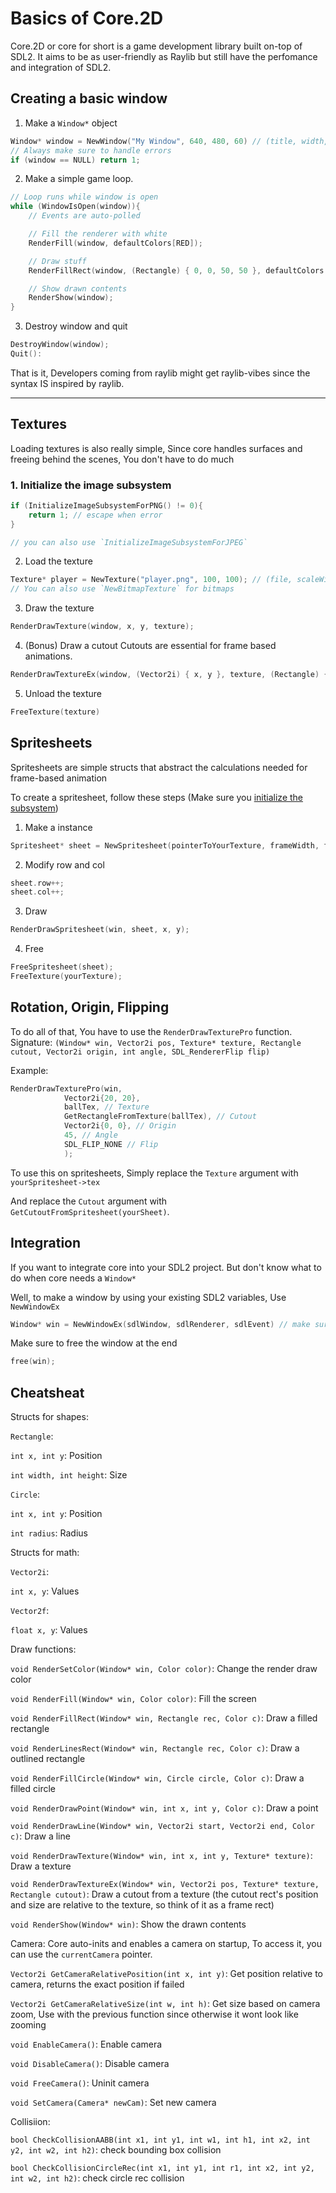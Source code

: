 # Basics of Core.2D

Core.2D or core for short is a game development library built on-top of SDL2.
It aims to be as user-friendly as Raylib but still have the perfomance and integration of SDL2.

## Creating a basic window
1. Make a `Window*` object
```cpp
Window* window = NewWindow("My Window", 640, 480, 60) // (title, width, height, fps)
// Always make sure to handle errors
if (window == NULL) return 1;
```

2. Make a simple game loop.
```cpp
// Loop runs while window is open
while (WindowIsOpen(window)){
    // Events are auto-polled

    // Fill the renderer with white
    RenderFill(window, defaultColors[RED]);

    // Draw stuff
    RenderFillRect(window, (Rectangle) { 0, 0, 50, 50 }, defaultColors[BLUE]);

    // Show drawn contents
    RenderShow(window);
}
```

3. Destroy window and quit
```cpp
DestroyWindow(window);
Quit():
```


That is it, Developers coming from raylib might get raylib-vibes since the syntax IS inspired by raylib.


-----------------------------------


## Textures
Loading textures is also really simple, Since core handles surfaces and freeing behind the scenes, You don't have to do much

### 1. Initialize the image subsystem
```cpp
if (InitializeImageSubsystemForPNG() != 0){
    return 1; // escape when error
}

// you can also use `InitializeImageSubsystemForJPEG`
```

2. Load the texture
```cpp
Texture* player = NewTexture("player.png", 100, 100); // (file, scaleWidth, scaleHeight)
// You can also use `NewBitmapTexture` for bitmaps
```

3. Draw the texture
```cpp
RenderDrawTexture(window, x, y, texture);
```

4. (Bonus) Draw a cutout
Cutouts are essential for frame based animations.
```cpp
RenderDrawTextureEx(window, (Vector2i) { x, y }, texture, (Rectangle) { frameX, frameY, frameWidth, frameHeight });
```

5. Unload the texture
```cpp
FreeTexture(texture)
```


## Spritesheets

Spritesheets are simple structs that abstract the calculations needed for frame-based animation

To create a spritesheet, follow these steps (Make sure you [initialize the subsystem](#1-initialize-the-image-subsystem))
1. Make a instance
```cpp
Spritesheet* sheet = NewSpritesheet(pointerToYourTexture, frameWidth, frameHeight);
```

2. Modify row and col
```cpp
sheet.row++;
sheet.col++;
```

3. Draw
```cpp
RenderDrawSpritesheet(win, sheet, x, y);
```

4. Free
```cpp
FreeSpritesheet(sheet);
FreeTexture(yourTexture);
```


## Rotation, Origin, Flipping
To do all of that, You have to use the `RenderDrawTexturePro` function.
Signature: `(Window* win, Vector2i pos, Texture* texture, Rectangle cutout, Vector2i origin, int angle, SDL_RendererFlip flip)`

Example:
```cpp
RenderDrawTexturePro(win,
            Vector2i{20, 20},
            ballTex, // Texture
            GetRectangleFromTexture(ballTex), // Cutout
            Vector2i{0, 0}, // Origin
            45, // Angle
            SDL_FLIP_NONE // Flip
            );
```

To use this on spritesheets, Simply replace the `Texture` argument with `yourSpritesheet->tex`

And replace the `Cutout` argument with `GetCutoutFromSpritesheet(yourSheet)`. 


## Integration
If you want to integrate core into your SDL2 project. But don't know what to do when core needs a `Window*`

Well, to make a window by using your existing SDL2 variables, Use `NewWindowEx`

```cpp
Window* win = NewWindowEx(sdlWindow, sdlRenderer, sdlEvent) // make sure all are pointers or just add `&`
```

Make sure to free the window at the end
```cpp
free(win);
```


## Cheatsheat

Structs for shapes:

`Rectangle`:

`int x, int y`: Position

`int width, int height`: Size



`Circle`:

`int x, int y`: Position

`int radius`: Radius

Structs for math:

`Vector2i`:

`int x, y`: Values

`Vector2f`:

`float x, y`: Values


Draw functions:

`void RenderSetColor(Window* win, Color color)`: Change the render draw color

`void RenderFill(Window* win, Color color)`: Fill the screen

`void RenderFillRect(Window* win, Rectangle rec, Color c)`: Draw a filled rectangle

`void RenderLinesRect(Window* win, Rectangle rec, Color c)`: Draw a outlined rectangle

`void RenderFillCircle(Window* win, Circle circle, Color c)`: Draw a filled circle

`void RenderDrawPoint(Window* win, int x, int y, Color c)`: Draw a point

`void RenderDrawLine(Window* win, Vector2i start, Vector2i end, Color c)`: Draw a line

`void RenderDrawTexture(Window* win, int x, int y, Texture* texture)`: Draw a texture

`void RenderDrawTextureEx(Window* win, Vector2i pos, Texture* texture, Rectangle cutout)`: Draw a cutout from a texture (the cutout rect's position and size are relative to the texture, so think of it as a frame rect)

`void RenderShow(Window* win)`: Show the drawn contents

Camera:
Core auto-inits and enables a camera on startup, To access it, you can use the `currentCamera` pointer.


`Vector2i GetCameraRelativePosition(int x, int y)`: Get position relative to camera, returns the exact position if failed

`Vector2i GetCameraRelativeSize(int w, int h)`: Get size based on camera zoom, Use with the previous function since otherwise it wont look like zooming

`void EnableCamera()`: Enable camera

`void DisableCamera()`: Disable camera

`void FreeCamera()`: Uninit camera

`void SetCamera(Camera* newCam)`: Set new camera

Collisiion:

`bool CheckCollisionAABB(int x1, int y1, int w1, int h1, int x2, int y2, int w2, int h2)`: check bounding box collision

`bool CheckCollisionCircleRec(int x1, int y1, int r1, int x2, int y2, int w2, int h2)`: check circle rec collision